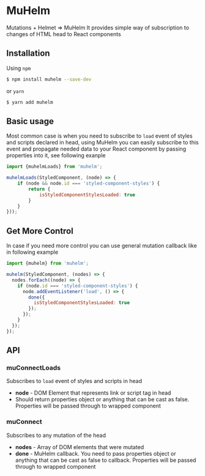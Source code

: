 # MuHelm

Mutations + Helmet => MuHelm 
It provides simple way of subscription to changes of HTML head to React components

## Installation
Using `npm`
```sh
$ npm install muhelm --save-dev 
```
or `yarn`
```sh
$ yarn add muhelm
```

## Basic usage
Most common case is when you need to subscribe to `load` event of styles and scripts declared in head, using MuHelm you can easily subscribe to this event and propagate
needed data to your React component by passing properties into it, see following exanple
```javascript
import {muhelmLoads} from 'muhelm';

muhelmLoads(StyledComponent, (node) => {
	if (node && node.id === 'styled-component-styles') {
		return {
			isStyledComponentStylesLoaded: true
		}
	}
}));
```

## Get More Control
In case if you need more control you can use general mutation callback like in following example
```javascript
import {muhelm} from 'muhelm';

muhelm(StyledComponent, (nodes) => {
  nodes.forEach((node) => {
    if (node.id === 'styled-component-styles') {
      node.addEventListener('load', () => {
        done({
          isStyledComponentStylesLoaded: true
        });
      });
    }
  });
});
```

## API

### muConnectLoads
Subscribes to `load` event of styles and scripts in head
* **node** - DOM Element that represents link or script tag in head
* Should return properties object or anything that can be cast as false. Properties will be passed through to wrapped component

### muConnect
Subscribes to any mutation of the head
* **nodes** - Array of DOM elements that were mutated
* **done** - MuHelm callback. You need to pass properties object or anything that can be cast as false to callback. Properties will be passed through to wrapped component